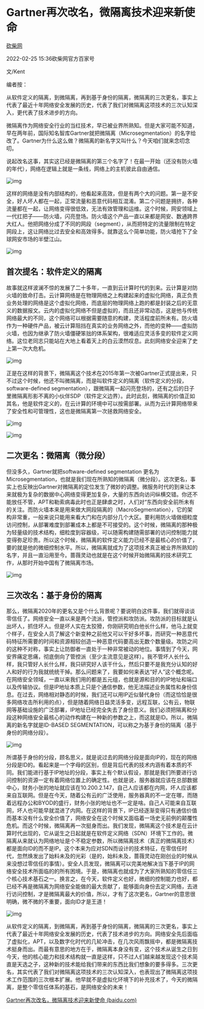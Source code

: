 # Gartner再次改名，微隔离技术迎来新使命

[砍柴网](https://author.baidu.com/home?from=bjh_article&app_id=1536773201156967)

2022-02-25 15:36砍柴网官方百家号

文/Kent



编者按：

从软件定义的隔离，到微隔离，再到基于身份的隔离，微隔离的三次更名，事实上代表了最近十年网络安全发展的历史，代表了我们对微隔离这项技术的三次认知深入，更代表了技术进步的方向。

微隔离作为网络安全行业的当红技术，早已被业界所熟知。但是大家可能不知道，早在两年前，国际知名智库Gartner就把微隔离（Microsegmentation）的名字给改了。Gartner为什么这么做？微隔离的新名字又叫什么？今天咱们就来念叨念叨。

说起改名这事，其实这已经是微隔离的第三个名字了！在最一开始（还没有防火墙的年代），网络在逻辑上就是一条线，网络上的主机彼此自由通信。



![img](https://pics2.baidu.com/feed/9f2f070828381f30faf84751b1ddbc016c06f04f.jpeg?token=719c60997ae0c6c1ee86ac9ce4598f72)



这样的网络是没有内部结构的，他看起来高效，但是有两个大的问题。第一是不安全，好人坏人都在一起，正常流量和恶意代码相互混淆。第二个问题是拥挤，各种流量都在一起，让网络变得很低效，无法有效管理和运维。这个时候，网安领域上一代扛把子——防火墙，闪亮登场。防火墙这个产品一直以来都是网安、数通跨界大红人。他把网络分成了不同的网段（segment），从而把特定的流量限制在特定网段上，这让网络比过去安全和高效得多。就靠这么个简单功能，防火墙抢下了全球网安市场的半壁江山。



![img](https://pics7.baidu.com/feed/8d5494eef01f3a291a71b8368ef94c385e607cf6.jpeg?token=afba73cc4dce4113dd5dccdf4ab1eccf)



## 首次提名：软件定义的隔离

故事就这样波澜不惊的发展了二十多年，一直到云计算时代的到来。云计算是对防火墙的致命打击。云计算网络是在物理网络之上构建起来的虚拟化网络，真正负责业务处理的网络是这个虚拟化网络，而底层的物理网络上跑的都是封装之后的无意义的数据报文。云内的虚拟化网络不但是虚拟的，而且还非常动态，这是他与传统网络最大的不同，这个网络可以根据需要随意的构建，灵活程度前所未有。防火墙作为一种硬件产品，被云计算阻挡在真实的业务网络之外，而他的变种——虚拟防火墙，也因为继承了防火墙僵硬笨拙的体系架构，很难适应灵活多变的软件定义网络。这位老同志只能站在大地上看着天上的白云漠然叹息。此刻网络安全迎来了史上第一次大危机。



![img](https://pics7.baidu.com/feed/5243fbf2b211931335aa0fac4ee4fcde90238d23.jpeg?token=936454ab348afabaf5cf65d282c61708)



正是在这样的背景下，微隔离这个技术在2015年第一次被Gartner正式提出来，只不过这个时候，他还不叫微隔离，而是叫软件定义的隔离（软件定义的分段，software-defined segmentation），跟微隔离一起闪亮登场的，还有之后的日子里微隔离形影不离的小伙伴SDP（软件定义边界）。此时此刻，微隔离的价值正如其名，他是软件定义的，在云计算的环境中可以按需部署。从而为云计算网络带来了安全性和可管理性，这也是微隔离第一次拯救网络安全。



![img](https://pics6.baidu.com/feed/0df431adcbef760997d63f6c3b0153c57ed99e4e.jpeg?token=14a8b19d0eda29a198eff7be72459832)

![img](https://pics0.baidu.com/feed/8435e5dde71190efb70a6e01dec76d1ffffa6065.jpeg?token=2e020304fd1afa506cb4de911a2d9ced)



## 二次更名：微隔离（微分段）

但没多久，Gartner就把software-defined segmentation 更名为Microsegmentation，也就是我们现在所熟知的微隔离（微分段）。这次更名，事实上也反映出Gartner对微隔离的定位发生了微妙的调整。微服务时代的到来让本来就极为复杂的数据中心网络变得更加复杂，大量的东西向访问纵横交错。你还不能放任不管，APT和勒索病毒此时也正是肆虐之时，人们对“东西向安全前所未有的关注。而防火墙本来是用来做大网段隔离的（MacroSegmentation），它的架构非常重，一般来说只能用来看大门和在内部分几个大区。要利用防火墙做细粒度访问控制，从部署难度到部署成本上都是不可接受的。这个时候，微隔离的那种极为轻量级的技术结构，细粒度到容器级，可以随需构建随需部署的访问控制能力就变得弥足珍贵。所以这个时候，微隔离的软件定义能力已经不是最核心的价值了，要的就是他的微细控制水平。所以，微隔离就成为了这项技术真正被业界所熟知的名字，并且一直沿用至今。蔷薇灵动也就是在这个时候开始微隔离的技术研究工作，从那时开始中国有了微隔离市场。



![img](https://pics6.baidu.com/feed/4a36acaf2edda3cc7a1eda2b2a35c908203f922c.jpeg?token=d1055b3ca72cfc320f2cbc11da5eae95)



## 三次改名：基于身份的隔离

那么，微隔离2020年的更名又是个什么背景呢？要说明白这件事，我们就得谈谈零信任了。网络安全一直以来是两个流派，管控派和攻防派。攻防派的目标就是认出坏人，抓住坏人。但是坏人实在太狡猾，你刚研究明白他长什么样，他马上就变个样子，在安全人员了解这个新变种之前他又可以干好多坏事，而研究一种恶意代码特征所需要的时间和资源相较创造一种恶意代码要高出无数个数量级。攻防之间的这种不对称，事实上让防御者一直处于一种非常被动的地位。事情到了今天，网安界痛定思痛，彻底倒向了管控派（至少主流意见是这样）。我不管坏人长什么样，我只管好人长什么样，我只研究好人该干什么，然后只要不是我充分认知的好人和好的行为我就统统干掉。那么问题来了，我要如何来表达“好人”这个概念呢。在网络安全领域，一直以来我们用的都是五元组，也就是源和目的的IP地址和端口以及传输协议。但是IP地址本质上只是个通信参数，他无法描述业务属性和身份信息。在过去，网络相对静态的时候，我们还可以用IP近似替代身份（而这恰恰是很多网络攻击所利用的点），但是随着网络日益灵活多变，远程互联，公有云，物联网等基础设施的广泛部署，IP地址已经完全失去了身份意义。我们必须把隔离和分段这种网络安全最核心的动作构建在一种新的参数之上，而这就是ID。所以，微隔离的新名字就是ID-BASED SEGMENTATION，可以称之为基于身份的隔离（基于身份的网络分段）。



![img](https://pics7.baidu.com/feed/10dfa9ec8a136327f4b566da855350e50afac7e1.jpeg?token=b284fae8304a6aa60c46d32a955bdb76)



所谓基于身份的分段，顾名思义，就是说过去的网络分段是面向IP的，现在的网络分段是ID的。看起来是一个字母的区别，但是背后代表的技术内涵有着本质的不同。我们能进行基于IP地址的分段，事实上有个默认假设，那就是我们所要进行访问控制的资源一定有着网络位置上的确定性。也就是说，服务器就应该在总部数据中心，财务小张的地址就应该在10.200.2.147，自己人应该都在内网，坏人应该都来自互联网。但是在今天，随着公有云的广泛使用，服务器真的不一定在哪，而随着远程办公和BYOD的盛行，财务小张的地址也不一定是啥。自己人可能来自互联网，坏人也可能早就混进了内网。在这样的背景下，IP已经逐渐变得只有通信价值而基本没有什么安全价值了，网络安全在这个时候又面临着一场史无前例的颠覆性危机。而这个时候，微隔离再一次挺身而出。我们发现，微隔离这个技术是在云计算时代出现的，它从诞生之日起就是在软件定义网络（SDN）环境下工作的。微隔离从来就认为网络地址是个不稳定参数，所以微隔离技术（真正的微隔离技术）都是面向ID的而不是IP。这个本来为应对SDN而设计的技术特征，在零信任时代，忽然焕发出了始料未及的光彩（是的，始料未及，蔷薇灵动在刚创业的时候从来没想过零信任的事情）。安全人员发现，微隔离可以完美地解决当下基于IP的网络安全技术所面临的的所有困境。于是，微隔离也就成为了大家所熟知的零信任三个核心技术基石之一。换言之，在今天，软件定义也好，微细的控制能力也好，都已经不再是微隔离为网络安全能做的最大贡献了，能够面向身份去定义网络，去进行访问控制，才是微隔离最大的价值，所以，才有了这次更名，Gartner的意思很明确，微不微的不重要，面向ID才是王道！



![img](https://pics2.baidu.com/feed/0823dd54564e9258a5759cb98d5e2151cdbf4e0d.jpeg?token=e929d2b357cca0e0a40b656bb78ca274)



从软件定义的隔离，到微隔离，再到基于身份的隔离，微隔离的三次更名，事实上代表了最近十年网络安全发展的历史，代表了技术进步的方向。网络安全先后面临了虚拟化，APT，以及数字化时代的几轮冲击，在几次风雨飘摇中，都是微隔离技术挺身而出。而最有意思的地方在于，微隔离本身没有变，这个技术从诞生之日到今天，他的核心能力和技术结构就一直是这样，只不过人们越来越发现这个技术简直是天选之子，这种新的技术能给我们带来的东西比我们想象的要多得多。三次更名，其实代表了我们对微隔离这项技术的三次认知深入，也表现出了微隔离这项技术工作范围的三次根本扩展。他早就不是虚拟化环境下的补充技术了，今天的微隔离，是整个零信任体系的基石，是网络安全的未来！



[Gartner再次改名，微隔离技术迎来新使命 (baidu.com)](https://baijiahao.baidu.com/s?id=1725719727587973614&wfr=spider&for=pc)